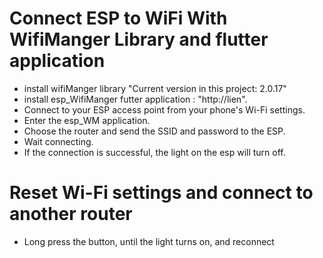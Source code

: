 # Connect ESP to WiFi With WifiManger Library and flutter application
- install wifiManger library "Current version in this project: 2.0.17"
- install esp_WifiManger futter application : "http://lien".
- Connect to your ESP access point from your phone's Wi-Fi settings.
- Enter the esp_WM application.
- Choose the router and send the SSID and password to the ESP.
- Wait connecting.
- If the connection is successful, the light on the esp will turn off.
# Reset Wi-Fi settings and connect to another router
- Long press the button, until the light turns on, and reconnect
